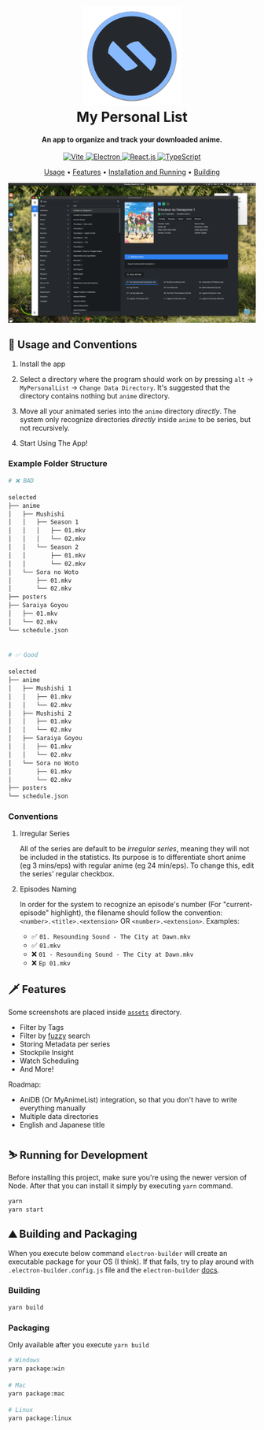 <h1 align="center">
	<a href="https://github.com/SnekNOTSnake">
		<img src="https://github.com/SnekNOTSnake/my-personal-list/blob/master/assets/icon.png?raw=true" alt="Markdownify" width="200">
	</a>
	<br>
  	My Personal List
  </br>
</h1>

<h4 align="center">An app to organize and track your downloaded anime.</h4>

<p align="center">
  <a href="https://vitejs.dev/">
    <img src="https://img.shields.io/badge/Renderer-Vite-informational?style=flat&logo=vite&logoColor=white&color=2f80ed" alt="Vite">
  </a>
  <a href="https://electronjs.org/">
  <img src="https://img.shields.io/badge/Framework-Electron-informational?style=flat&logo=electron&logoColor=white&color=2f80ed" alt="Electron">
 </a>
  <a href="https://reactjs.org/">
    <img src="https://img.shields.io/badge/Library-React-informational?style=flat&logo=react&logoColor=white&color=2f80ed" alt="React.js">
  </a>
  <a href="https://typescriptlang.org/">
    <img src="https://img.shields.io/badge/Language-TypeScript-informational?style=flat&logo=typescript&logoColor=white&color=2f80ed" alt="TypeScript">
  </a>
</p>

<p align="center">
	<a href="https://github.com/SnekNOTSnake/my-personal-list#%EF%B8%8F-usage-and-conventions">Usage</a> •
  <a href="https://github.com/SnekNOTSnake/my-personal-list#%EF%B8%8F-features">Features</a> •
  <a href="https://github.com/SnekNOTSnake/my-personal-list#%EF%B8%8F-installation-and-running">Installation and Running</a> •
  <a href="https://github.com/SnekNOTSnake/my-personal-list#%EF%B8%8F-building-and-packaging">Building</a>
</p>

![Explore](https://github.com/SnekNOTSnake/my-personal-list/blob/master/assets/screenshots/explore.png?raw=true)

## 🚀️ Usage and Conventions

1. Install the app

2. Select a directory where the program should work on by pressing `alt` -> `MyPersonalList` -> `Change Data Directory`. It's suggested that the directory contains nothing but `anime` directory.

3. Move all your animated series into the `anime` directory *directly*. The system only recognize directories *directly* inside `anime` to be series, but not recursively.

4. Start Using The App!

### Example Folder Structure

```bash
# ❌ BAD

selected
├── anime
│   ├── Mushishi
│   │   ├── Season 1
│   │   │   ├── 01.mkv
│   │   │   └── 02.mkv
│   │   └── Season 2
│   │       ├── 01.mkv
│   │       └── 02.mkv
│   └── Sora no Woto
│       ├── 01.mkv
│       └── 02.mkv
├── posters
├── Saraiya Goyou
│   ├── 01.mkv
│   └── 02.mkv
└── schedule.json


# ✅ Good

selected
├── anime
│   ├── Mushishi 1
│   │   ├── 01.mkv
│   │   └── 02.mkv
│   ├── Mushishi 2
│   │   ├── 01.mkv
│   │   └── 02.mkv
│   ├── Saraiya Goyou
│   │   ├── 01.mkv
│   │   └── 02.mkv
│   └── Sora no Woto
│       ├── 01.mkv
│       └── 02.mkv
├── posters
└── schedule.json
```

### Conventions

1. Irregular Series

	All of the series are default to be *irregular series*, meaning they will not be included in the statistics. Its purpose is to differentiate short anime (eg 3 mins/eps) with regular anime (eg 24 min/eps). To change this, edit the series' regular checkbox.
	
2. Episodes Naming

	In order for the system to recognize an episode's number (For "current-episode" highlight), the filename should follow the convention: `<number>.<title>.<extension>` OR `<number>.<extension>`. Examples:
	
	- ✅ `01. Resounding Sound - The City at Dawn.mkv`
	- ✅ `01.mkv`
	- ❌ `01 - Resounding Sound - The City at Dawn.mkv`
	- ❌ `Ep 01.mkv`

## 🗡️ Features

Some screenshots are placed inside [`assets`](https://github.com/SnekNOTSnake/bulletproof-architecture/blob/master/assets) directory.

- Filter by Tags
- Filter by [fuzzy](https://en.wikipedia.org/wiki/Approximate_string_matching) search
- Storing Metadata per series
- Stockpile Insight
- Watch Scheduling
- And More!

Roadmap:

- AniDB (Or MyAnimeList) integration, so that you don't have to write everything manually
- Multiple data directories
- English and Japanese title

## ⛷️ Running for Development

Before installing this project, make sure you're using the newer version of Node. After that you can install it simply by executing `yarn` command.

```bash
yarn
yarn start
```

## ⛰️ Building and Packaging

When you execute below command `electron-builder` will create an executable package for your OS (I think). If that fails, try to play around with `.electron-builder.config.js` file and the `electron-builder` [docs](https://www.electron.build/configuration/configuration.html).

### Building

```bash
yarn build
```

### Packaging

Only available after you execute `yarn build`

```bash
# Windows
yarn package:win

# Mac
yarn package:mac

# Linux
yarn package:linux
```
